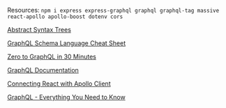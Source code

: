 Resources:
`npm i express express-graphql graphql graphql-tag massive react-apollo apollo-boost dotenv cors`

[Abstract Syntax Trees](https://blog.buildo.io/a-tour-of-abstract-syntax-trees-906c0574a067)

[GraphQL Schema Language Cheat Sheet](https://wehavefaces.net/graphql-shorthand-notation-cheatsheet-17cd715861b6)

[Zero to GraphQL in 30 Minutes](https://www.youtube.com/watch?v=UBGzsb2UkeY)

[GraphQL Documentation](http://graphql.org/)

[Connecting React with Apollo Client](https://www.apollographql.com/docs/react/essentials/get-started.html)

[GraphQL - Everything You Need to Know](https://javascript.works-hub.com/learn/graphql-everything-you-need-to-know-48719?utm_source=Slack&utm_medium=Blog&utm_campaign=Ben)